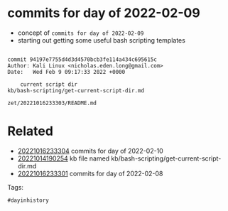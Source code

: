 # commits for day of 2022-02-09

- concept of `commits for day of 2022-02-09`
- starting out getting some useful bash scripting templates

```

commit 94197e7755d4d3d4570bcb3fe114a434c695615c
Author: Kali Linux <nicholas.eden.long@gmail.com>
Date:   Wed Feb 9 09:17:33 2022 +0000

    current script dir
kb/bash-scripting/get-current-script-dir.md
```

` zet/20221016233303/README.md `

# Related

- [20221016233304](/zet/20221016233304/README.md) commits for day of 2022-02-10
- [20221014190254](/zet/20221014190254/README.md) kb file named kb/bash-scripting/get-current-script-dir.md
- [20221016233301](/zet/20221016233301/README.md) commits for day of 2022-02-08

Tags:

    #dayinhistory
